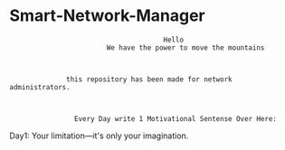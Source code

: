 # Smart-Network-Manager
                                          Hello
                            We have the power to move the mountains
                            
                            
                        
                  this repository has been made for network administrators.
                  
               
                  
                    Every Day write 1 Motivational Sentense Over Here:
                    
                    
Day1:                     Your limitation—it's only your imagination.
